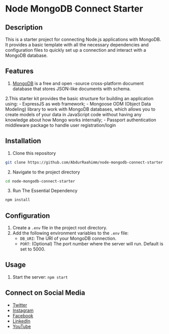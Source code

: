 # Node MongoDB Connect Starter 

## Description
This is a starter project for connecting Node.js applications with MongoDB. It provides a basic template with all the necessary dependencies and configuration files to quickly set up a connection and interact with a MongoDB database.

## Features
1.  [MongoDB](https://www.mongodb.com/) is a free and open
-source cross-platform document database that stores JSON-like documents with schema.

2.This starter kit provides the basic structure for building an application using:
    -   ExpressJS as
    web framework; 
    -   Mongoose ODM (Object Data Modeling) library to work with
    MongoDB databases, which allows you
        to create models of your data in JavaScript code without having any knowledge
        about how Mongo works internally; 
        -   Passport authentication middleware package to handle user registration/login



## Installation
1. Clone this repository
```bash
git clone https://github.com/AbdurRaahimm/node-mongodb-connect-starter.git
```
2. Navigate to the project directory
```bash
cd node-mongodb-connect-starter
```
3. Run The Essential Dependency
```bash
npm install
```

## Configuration
1. Create a `.env` file in the project root directory.
2. Add the following environment variables to the `.env` file:
   - `DB_URI`: The URI of your MongoDB connection.
   - `PORT`: (Optional) The port number where the server will run. Default is set to 5000.

## Usage
1. Start the server: `npm start`


## Connect on Social Media
- [Twitter](https://twitter.com/AbdurRahim4G)
- [Instagram](https://www.instagram.com/abdurrahim4g/)
- [Facebook](https://www.facebook.com/Rahim72446)
- [LinkedIn](https://www.linkedin.com/in/abdur-rahim4g/)
- [YouTube](https://youtube.com/@AbdurRahimm)

